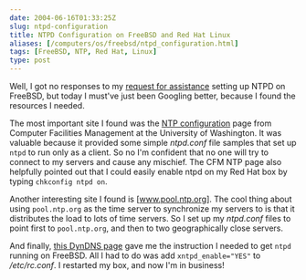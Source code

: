 ```yaml
--- 
date: 2004-06-16T01:33:25Z
slug: ntpd-configuration
title: NTPD Configuration on FreeBSD and Red Hat Linux
aliases: [/computers/os/freebsd/ntpd_configuration.html]
tags: [FreeBSD, NTP, Red Hat, Linux]
type: post
---
```


Well, I got no responses to my [request for assistance] setting up NTPD on
FreeBSD, but today I must've just been Googling better, because I found the
resources I needed.

The most important site I found was the [NTP configuration] page from Computer
Facilities Management at the University of Washington. It was valuable because
it provided some simple *ntpd.conf* file samples that set up `ntpd` to run only
as a client. So no I'm confident that no one will try to connect to my servers
and cause any mischief. The CFM NTP page also helpfully pointed out that I could
easily enable ntpd on my Red Hat box by typing `chkconfig ntpd on`.

Another interesting site I found is [www.pool.ntp.org]. The cool thing about
using `pool.ntp.org` as the time server to synchronize my servers to is that it
distributes the load to lots of time servers. So I set up my *ntpd.conf* files
to point first to `pool.ntp.org`, and then to two geographically close servers.

And finally, [this DynDNS page] gave me the instruction I needed to get `ntpd`
running on FreeBSD. All I had to do was add `xntpd_enable="YES"` to
*/etc/rc.conf*. I restarted my box, and now I'm in business!

  [request for assistance]: /computers/os/freebsd/ntptd_help_requested.html
    "I ask for help with NTPD"
  [NTP configuration]: http://cfm.gs.washington.edu/network/ntp/ntp/
    "NTP Configuration"
  [www.pool.ntp.org]: http://www.pool.ntp.org/ "pool.ntp.org"
  [this DynDNS page]: http://freeunix.dyndns.org:8088/site2/howto/NTP3.shtml
    "Using NTP"

